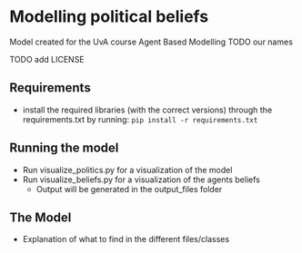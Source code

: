 # Modelling political beliefs
Model created for the UvA course Agent Based Modelling
TODO our names

TODO add LICENSE

## Requirements
- install the required libraries (with the correct versions) through the requirements.txt by running: `pip install -r requirements.txt`

## Running the model
- Run visualize_politics.py for a visualization of the model
- Run visualize_beliefs.py for a visualization of the agents beliefs
    - Output will be generated in the output_files folder

## The Model
- Explanation of what to find in the different files/classes